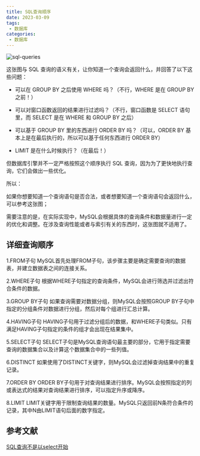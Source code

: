 ```yaml
---
title: SQL查询顺序
date: 2023-03-09
tags:
 - 数据库
categories:
 - 数据库
---
```


![sql-queries](https://jvns.ca/images/sql-queries.jpeg)

<!-- more -->

这张图与 SQL 查询的语义有关，让你知道一个查询会返回什么，并回答了以下这些问题：

- 可以在 GROUP BY 之后使用 WHERE 吗？（不行，WHERE 是在 GROUP BY 之前！）
- 可以对窗口函数返回的结果进行过滤吗？（不行，窗口函数是 SELECT 语句里，而 SELECT 是在 WHERE 和 GROUP BY 之后）
- 可以基于 GROUP BY 里的东西进行 ORDER BY 吗？（可以，ORDER BY 基本上是在最后执行的，所以可以基于任何东西进行 ORDER BY）

- LIMIT 是在什么时候执行？（在最后！）

但数据库引擎并不一定严格按照这个顺序执行 SQL 查询，因为为了更快地执行查询，它们会做出一些优化。

所以：

如果你想要知道一个查询语句是否合法，或者想要知道一个查询语句会返回什么，可以参考这张图；

需要注意的是，在实际实现中，MySQL会根据具体的查询条件和数据量进行一定的优化和调整。在涉及查询性能或者与索引有关的东西时，这张图就不适用了。<Badge text="注意" type="warning"/>

## 详细查询顺序

1.FROM子句
MySQL首先处理FROM子句，该步骤主要是确定需要查询的数据表，并建立数据表之间的连接关系。

2.WHERE子句
根据WHERE子句指定的查询条件，MySQL会进行筛选并过滤出符合条件的数据。

3.GROUP BY子句
如果查询需要对数据分组，则MySQL会按照GROUP BY子句中指定的分组条件对数据进行分组，然后对每个组进行汇总计算。

4.HAVING子句
HAVING子句用于过滤分组后的数据，和WHERE子句类似。只有满足HAVING子句指定的条件的组才会出现在结果集中。

5.SELECT子句
SELECT子句是MySQL查询语句最主要的部分，它用于指定需要查询的数据集合以及计算这个数据集合中的一些列值。

6.DISTINCT
如果使用了DISTINCT关键字，则MySQL会过滤掉查询结果中的重复记录。

7.ORDER BY
ORDER BY子句用于对查询结果进行排序。MySQL会按照指定的列或表达式的结果对查询结果进行排序，可以指定升序或降序。

8.LIMIT
LIMIT关键字用于限制查询结果的数量。MySQL只返回前N条符合条件的记录，其中N由LIMIT语句后面的数字指定。

## 参考文献

[SQL查询不是以select开始](https://jvns.ca/blog/2019/10/03/sql-queries-don-t-start-with-select/)
